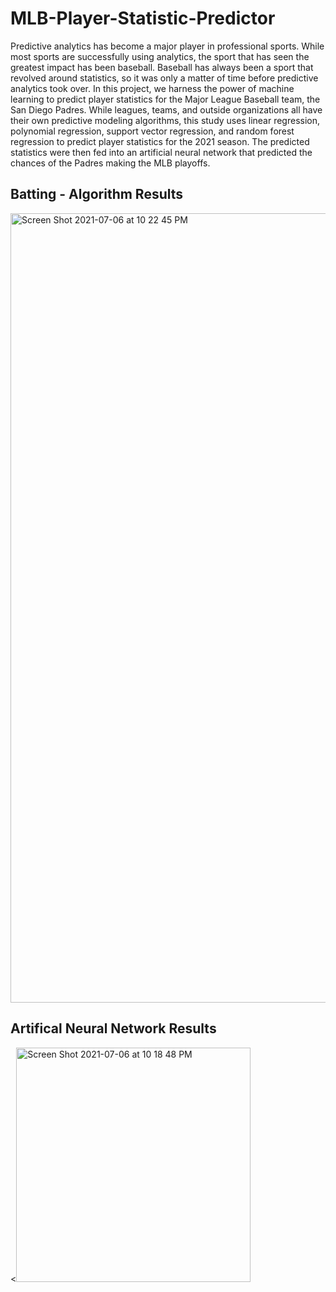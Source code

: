 # MLB-Player-Statistic-Predictor

Predictive analytics has become a major player in professional sports.  While most sports are successfully using analytics, the sport that has seen the greatest impact has been baseball.  Baseball has always been a sport that revolved around statistics, so it was only a matter of time before predictive analytics took over.  In this project, we harness the power of machine learning to predict player statistics for the Major League Baseball team, the San Diego Padres.  While leagues, teams, and outside organizations all have their own predictive modeling algorithms, this study uses linear regression, polynomial regression, support vector regression, and random forest regression to predict player statistics for the 2021 season.  The predicted statistics were then fed into an artificial neural network that predicted the chances of the Padres making the MLB playoffs.  

## Batting - Algorithm Results
<img width="1263" alt="Screen Shot 2021-07-06 at 10 22 45 PM" src="https://user-images.githubusercontent.com/60716763/124690834-c5d6e900-dea8-11eb-89d3-d108fc6a69a7.png">





## Artifical Neural Network Results
<<img width="375" alt="Screen Shot 2021-07-06 at 10 18 48 PM" src="https://user-images.githubusercontent.com/60716763/124690532-5a8d1700-dea8-11eb-9dce-d7d30f1495c4.png">
